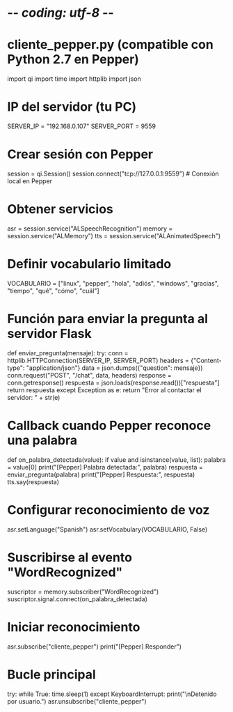# -*- coding: utf-8 -*-

# cliente_pepper.py (compatible con Python 2.7 en Pepper)
import qi
import time
import httplib
import json

# IP del servidor (tu PC)
SERVER_IP = "192.168.0.107"
SERVER_PORT = 9559

# Crear sesión con Pepper
session = qi.Session()
session.connect("tcp://127.0.0.1:9559")  # Conexión local en Pepper

# Obtener servicios
asr = session.service("ALSpeechRecognition")
memory = session.service("ALMemory")
tts = session.service("ALAnimatedSpeech")

# Definir vocabulario limitado
VOCABULARIO = ["linux", "pepper", "hola", "adiós", "windows", "gracias", "tiempo", "qué", "cómo", "cuál"]

# Función para enviar la pregunta al servidor Flask
def enviar_pregunta(mensaje):
    try:
        conn = httplib.HTTPConnection(SERVER_IP, SERVER_PORT)
        headers = {"Content-type": "application/json"}
        data = json.dumps({"question": mensaje})
        conn.request("POST", "/chat", data, headers)
        response = conn.getresponse()
        respuesta = json.loads(response.read())["respuesta"]
        return respuesta
    except Exception as e:
        return "Error al contactar el servidor: " + str(e)

# Callback cuando Pepper reconoce una palabra
def on_palabra_detectada(value):
    if value and isinstance(value, list):
        palabra = value[0]
        print("[Pepper] Palabra detectada:", palabra)
        respuesta = enviar_pregunta(palabra)
        print("[Pepper] Respuesta:", respuesta)
        tts.say(respuesta)

# Configurar reconocimiento de voz
asr.setLanguage("Spanish")
asr.setVocabulary(VOCABULARIO, False)

# Suscribirse al evento "WordRecognized"
suscriptor = memory.subscriber("WordRecognized")
suscriptor.signal.connect(on_palabra_detectada)

# Iniciar reconocimiento
asr.subscribe("cliente_pepper")
print("[Pepper] Responder")

# Bucle principal
try:
    while True:
        time.sleep(1)
except KeyboardInterrupt:
    print("\nDetenido por usuario.")
    asr.unsubscribe("cliente_pepper")
